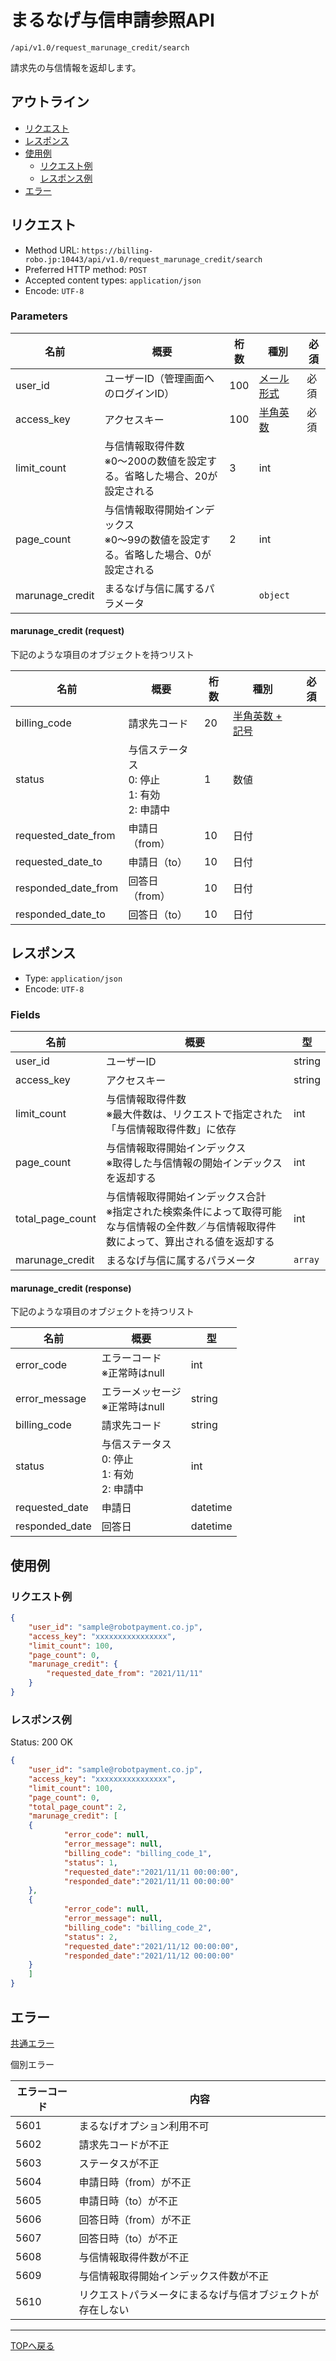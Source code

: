 # まるなげ与信申請参照API

`/api/v1.0/request_marunage_credit/search`

請求先の与信情報を返却します。

## アウトライン

- [リクエスト](#リクエスト)
- [レスポンス](#レスポンス)
- [使用例](#使用例)
  - [リクエスト例](#リクエスト例)
  - [レスポンス例](#レスポンス例)
- [エラー](#エラー)

## リクエスト
- Method URL: `https://billing-robo.jp:10443/api/v1.0/request_marunage_credit/search`
- Preferred HTTP method: `POST`
- Accepted content types: `application/json`
- Encode: `UTF-8`

### Parameters

| 名前                  | 概要                                                                             | 桁数 | 種別                             | 必須 |
| --------------------- | ------------------------------------------------------------------------------- | ---- | -------------------------------- | --- |
| user_id               | ユーザーID（管理画面へのログインID）                                               | 100  | [メール形式](../../index.md#種別) | 必須 |
| access_key            | アクセスキー                                                                     | 100  | [半角英数](../../index.md#種別)   | 必須 |
| limit_count           | 与信情報取得件数<br> ※0〜200の数値を設定する。省略した場合、20が設定される           |   3  | int                              |      |
| page_count            | 与信情報取得開始インデックス<br> ※0～99の数値を設定する。省略した場合、0が設定される  |   2  | int                              |      |
| marunage_credit       | まるなげ与信に属するパラメータ                                                     |      | `object`                         |      |

#### marunage_credit (request)

下記のような項目のオブジェクトを持つリスト

| 名前                | 概要                                                | 桁数  | 種別                                  | 必須 |
| ------------------- | --------------------------------------------------- | ---- | ------------------------------------- | ---- |
| billing_code        | 請求先コード                                         | 20   | [半角英数 + 記号](../../index.md#種別) |      |
| status              | 与信ステータス<br> 0: 停止<br> 1: 有効<br> 2: 申請中   | 1    | 数値                                  |      |
| requested_date_from | 申請日（from）                                       | 10   | 日付                                  |      |
| requested_date_to   | 申請日（to）                                         | 10   | 日付                                  |      |
| responded_date_from | 回答日（from）                                       | 10   | 日付                                  |      |
| responded_date_to   | 回答日（to）                                         | 10   | 日付                                  |      |



## レスポンス

- Type: `application/json`
- Encode: `UTF-8`

### Fields

| 名前              | 概要                                                                                                                               | 型       |
| ----------------- | --------------------------------------------------------------------------------------------------------------------------------- | -------- |
| user_id           | ユーザーID                                                                                                                         | string   |
| access_key        | アクセスキー                                                                                                                       | string   |
| limit_count       | 与信情報取得件数<br> ※最大件数は、リクエストで指定された「与信情報取得件数」に依存                                                      | int      |
| page_count        | 与信情報取得開始インデックス<br> ※取得した与信情報の開始インデックスを返却する                                                          | int      |
| total_page_count  | 与信情報取得開始インデックス合計<br> ※指定された検索条件によって取得可能な与信情報の全件数／与信情報取得件数によって、算出される値を返却する | int      |
| marunage_credit   | まるなげ与信に属するパラメータ                                                                                                       | `array`  |

#### marunage_credit (response)

下記のような項目のオブジェクトを持つリスト

| 名前           | 概要                                                | 型      |
| -------------- | -------------------------------------------------- | ------- |
| error_code     | エラーコード<br> ※正常時はnull                      | int     |
| error_message  | エラーメッセージ<br> ※正常時はnull                  | string  |
| billing_code   | 請求先コード                                        | string  |
| status         | 与信ステータス<br> 0: 停止<br> 1: 有効<br> 2: 申請中 | int      |
| requested_date | 申請日                                             | datetime |
| responded_date | 回答日                                             | datetime |


## 使用例

### リクエスト例

```json
{
    "user_id": "sample@robotpayment.co.jp",
    "access_key": "xxxxxxxxxxxxxxxx",
    "limit_count": 100,
    "page_count": 0,
    "marunage_credit": {
    	"requested_date_from": "2021/11/11"
    }
}
```

### レスポンス例

Status: 200 OK

```json
{
    "user_id": "sample@robotpayment.co.jp",
    "access_key": "xxxxxxxxxxxxxxxx",
    "limit_count": 100,
    "page_count": 0,
    "total_page_count": 2,
    "marunage_credit": [
	{
            "error_code": null,
            "error_message": null,
            "billing_code": "billing_code_1",
            "status": 1,
            "requested_date":"2021/11/11 00:00:00",
            "responded_date":"2021/11/11 00:00:00"
	},
	{
            "error_code": null,
            "error_message": null,
            "billing_code": "billing_code_2",
            "status": 2,
            "requested_date":"2021/11/12 00:00:00",
            "responded_date":"2021/11/12 00:00:00"
	}
    ]
}
```

## エラー

[共通エラー](../../index.md#共通エラー)

個別エラー

| エラーコード | 内容                                                   |
| ------------ | ---------------------------------------------------- |
| 5601         | まるなげオプション利用不可                              |
| 5602         | 請求先コードが不正                                     |
| 5603         | ステータスが不正                                       |
| 5604         | 申請日時（from）が不正                                 |
| 5605         | 申請日時（to）が不正                                   |
| 5606         | 回答日時（from）が不正                                 |
| 5607         | 回答日時（to）が不正                                   |
| 5608         | 与信情報取得件数が不正                                 |
| 5609         | 与信情報取得開始インデックス件数が不正                   |
| 5610         | リクエストパラメータにまるなげ与信オブジェクトが存在しない |

----

[TOPへ戻る](../../index.md)